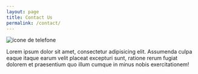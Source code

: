```yaml
---
layout: page
title: Contact Us
permalink: /contact/
---
```


![ícone de telefone](http://www.clker.com/cliparts/0/f/c/2/1195445181899094722molumen_phone_icon.svg.med.png)

Lorem ipsum dolor sit amet, consectetur adipisicing elit. Assumenda culpa eaque itaque earum velit placeat excepturi sunt, ratione rerum fugiat dolorem et praesentium quo illum cumque in minus nobis exercitationem!